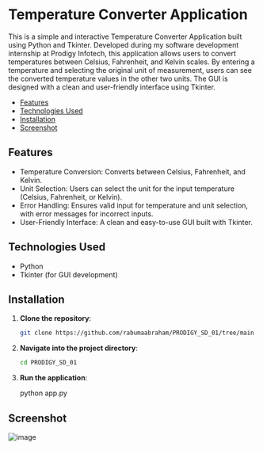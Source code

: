 # Temperature Converter Application

This is a simple and interactive Temperature Converter Application built using Python and Tkinter. Developed during my software development internship at Prodigy Infotech, this application allows users to convert temperatures between Celsius, Fahrenheit, and Kelvin scales. By entering a temperature and selecting the original unit of measurement, users can see the converted temperature values in the other two units. The GUI is designed with a clean and user-friendly interface using Tkinter.

- [Features](#features)
- [Technologies Used](#technologies-used)
- [Installation](#installation)
- [Screenshot](#screenshot)

## Features

- Temperature Conversion: Converts between Celsius, Fahrenheit, and Kelvin.
- Unit Selection: Users can select the unit for the input temperature (Celsius, Fahrenheit, or Kelvin).
- Error Handling: Ensures valid input for temperature and unit selection, with error messages for incorrect inputs.
- User-Friendly Interface: A clean and easy-to-use GUI built with Tkinter.

## Technologies Used

- Python
- Tkinter (for GUI development)

## Installation

1. **Clone the repository**:

    ```bash
    git clone https://github.com/rabumaabraham/PRODIGY_SD_01/tree/main
    ```

2. **Navigate into the project directory**:

    ```bash
    cd PRODIGY_SD_01
    ```

3. **Run the application**:

    python app.py


## Screenshot
![image](https://github.com/user-attachments/assets/7fc4572a-46b0-425a-a0bc-69d93f385601)



